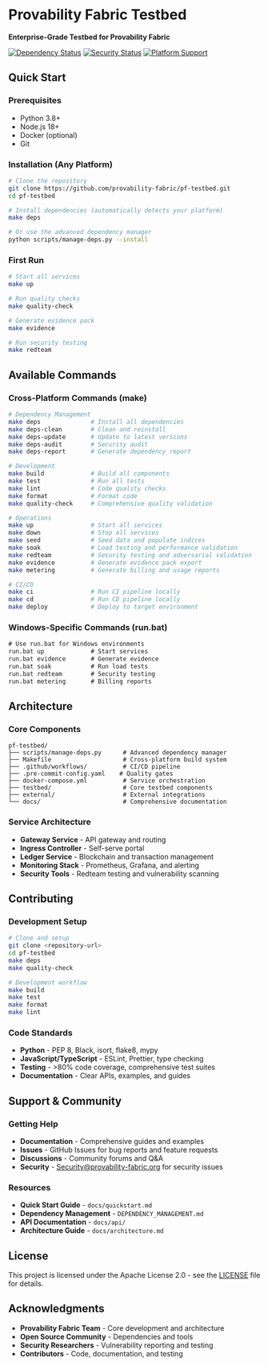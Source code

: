 # Provability Fabric Testbed

**Enterprise-Grade Testbed for Provability Fabric**

[![Dependency Status](https://img.shields.io/badge/dependencies-up%20to%20date-brightgreen)](https://github.com/provability-fabric/pf-testbed/actions)
[![Security Status](https://img.shields.io/badge/security-audited-brightgreen)](https://github.com/provability-fabric/pf-testbed/actions)
[![Platform Support](https://img.shields.io/badge/platforms-Windows%20%7C%20macOS%20%7C%20Linux-blue)](https://github.com/provability-fabric/pf-testbed)

## **Quick Start**

### **Prerequisites**
- Python 3.8+
- Node.js 18+
- Docker (optional)
- Git

### **Installation (Any Platform)**

```bash
# Clone the repository
git clone https://github.com/provability-fabric/pf-testbed.git
cd pf-testbed

# Install dependencies (automatically detects your platform)
make deps

# Or use the advanced dependency manager
python scripts/manage-deps.py --install
```

### **First Run**

```bash
# Start all services
make up

# Run quality checks
make quality-check

# Generate evidence pack
make evidence

# Run security testing
make redteam
```

## **Available Commands**

### **Cross-Platform Commands (make)**
```bash
# Dependency Management
make deps              # Install all dependencies
make deps-clean        # Clean and reinstall
make deps-update       # Update to latest versions
make deps-audit        # Security audit
make deps-report       # Generate dependency report

# Development
make build             # Build all components
make test              # Run all tests
make lint              # Code quality checks
make format            # Format code
make quality-check     # Comprehensive quality validation

# Operations
make up                # Start all services
make down              # Stop all services
make seed              # Seed data and populate indices
make soak              # Load testing and performance validation
make redteam           # Security testing and adversarial validation
make evidence          # Generate evidence pack export
make metering          # Generate billing and usage reports

# CI/CD
make ci                # Run CI pipeline locally
make cd                # Run CD pipeline locally
make deploy            # Deploy to target environment
```

### **Windows-Specific Commands (run.bat)**
```cmd
# Use run.bat for Windows environments
run.bat up             # Start services
run.bat evidence       # Generate evidence
run.bat soak           # Run load tests
run.bat redteam        # Security testing
run.bat metering       # Billing reports
```

## **Architecture**

### **Core Components**
```
pf-testbed/
├── scripts/manage-deps.py      # Advanced dependency manager
├── Makefile                    # Cross-platform build system
├── .github/workflows/          # CI/CD pipeline
├── .pre-commit-config.yaml    # Quality gates
├── docker-compose.yml          # Service orchestration
├── testbed/                    # Core testbed components
├── external/                   # External integrations
└── docs/                       # Comprehensive documentation
```

### **Service Architecture**
- **Gateway Service** - API gateway and routing
- **Ingress Controller** - Self-serve portal
- **Ledger Service** - Blockchain and transaction management
- **Monitoring Stack** - Prometheus, Grafana, and alerting
- **Security Tools** - Redteam testing and vulnerability scanning

## **Contributing**

### **Development Setup**
```bash
# Clone and setup
git clone <repository-url>
cd pf-testbed
make deps
make quality-check

# Development workflow
make build
make test
make format
make lint
```

### **Code Standards**
- **Python** - PEP 8, Black, isort, flake8, mypy
- **JavaScript/TypeScript** - ESLint, Prettier, type checking
- **Testing** - >80% code coverage, comprehensive test suites
- **Documentation** - Clear APIs, examples, and guides

## **Support & Community**

### **Getting Help**
- **Documentation** - Comprehensive guides and examples
- **Issues** - GitHub Issues for bug reports and feature requests
- **Discussions** - Community forums and Q&A
- **Security** - Security@provability-fabric.org for security issues

### **Resources**
- **Quick Start Guide** - `docs/quickstart.md`
- **Dependency Management** - `DEPENDENCY_MANAGEMENT.md`
- **API Documentation** - `docs/api/`
- **Architecture Guide** - `docs/architecture.md`

## **License**

This project is licensed under the Apache License 2.0 - see the [LICENSE](LICENSE) file for details.

## **Acknowledgments**

- **Provability Fabric Team** - Core development and architecture
- **Open Source Community** - Dependencies and tools
- **Security Researchers** - Vulnerability reporting and testing
- **Contributors** - Code, documentation, and testing
